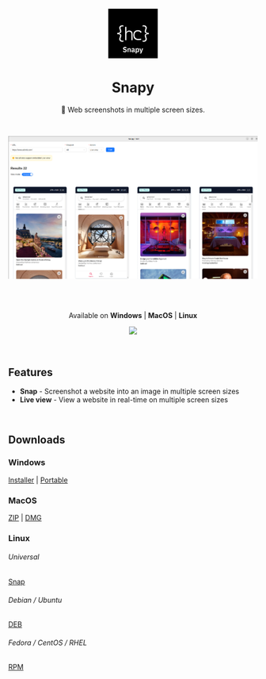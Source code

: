 <p align="center">
<img src="/assets/snapy.png" style="width:100px;" />
</p>

<h1 align="center">Snapy</h1>

<p align="center">
 📸 Web screenshots in multiple screen sizes.
</p>

<br>

<p align="center">
<img src="/assets/screenshot-1.png" style="width:825px;" />
</p>

<br>
<br>

<p align="center">
<span>Available on</span> 
<b>Windows</b> |
<b>MacOS</b> |
<b>Linux</b>
</p>

<p align="center">
<a href="https://github.com/lamualfa/snapy/releases/latest">
<img src="https://img.shields.io/badge/-VirusTotal PASSED-%23394EFF?style=for-the-badge&logo=virustotal&logoColor=white" />
</a>
</p>

<br>

## Features

- **Snap** - Screenshot a website into an image in multiple screen sizes
- **Live view** - View a website in real-time on multiple screen sizes

</br>

## Downloads

### Windows

[Installer](https://github.com/lamualfa/snapy/releases/download/v1.0.1/snapy-1.0.1-win-x64-installer.exe) | [Portable](https://github.com/lamualfa/snapy/releases/download/v1.0.1/snapy-1.0.1-win-x64-portable.exe)

### MacOS

[ZIP](https://github.com/lamualfa/snapy/releases/download/v1.0.1/snapy-1.0.1-mac-universal.zip) | [DMG](https://github.com/lamualfa/snapy/releases/download/v1.0.1/snapy-1.0.1-mac-universal.dmg)

### Linux

###### Universal

[Snap](https://github.com/lamualfa/snapy/releases/download/v1.0.1/snapy-1.0.1-linux-amd64.snap)

###### Debian / Ubuntu

[DEB](https://github.com/lamualfa/snapy/releases/download/v1.0.1/snapy-1.0.1-linux-amd64.deb)

###### Fedora / CentOS / RHEL

[RPM](https://github.com/lamualfa/snapy/releases/download/v1.0.1/snapy-1.0.1-linux-x86_64.rpm)